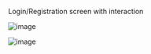 Login/Registration screen with interaction

![image](https://github.com/MarcosRosariodev/Interactive-Login-Registration-screen/assets/159193425/6c56118a-b0d3-4eb4-993d-f84352f1dc28)

![image](https://github.com/MarcosRosariodev/Interactive-Login-Registration-screen/assets/159193425/4d885181-f92d-4b06-a2cf-10ffca5a3d54)

